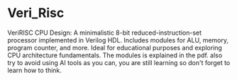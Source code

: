 # Veri_Risc
VeriRISC CPU Design: A minimalistic 8-bit reduced-instruction-set processor implemented in Verilog HDL. Includes modules for ALU, memory, program counter, and more. Ideal for educational purposes and exploring CPU architecture fundamentals.
The modules is explained in the pdf.
also try to avoid using AI tools as you can, you are still learning so don't forget to learn how to think.
